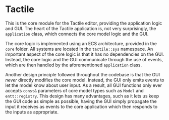 # Tactile

This is the core module for the Tactile editor, providing the application logic and GUI. The heart of the Tactile
application is, not very surprisingly, the `application` class, which connects the core model logic and the GUI.

The core logic is implemented using an ECS architecture, provided in the `core` folder. All systems are located in
the `tactile::sys` namespace. An important aspect of the core logic is that it has no dependencies on the GUI. Instead,
the core logic and the GUI communicate through the use of events, which are then handled by the
aforementioned `application` class.

Another design principle followed throughout the codebase is that the GUI _never_ directly modifies the core model.
Instead, the GUI only emits events to let the model know about user input. As a result, all GUI functions only ever
accepts `const&` parameters of core model types such as
`Model` and `entt::registry`. This design has many advantages, such as it lets us keep the GUI code as simple as
possible, having the GUI simply propagate the input it receives as events to the core application which then responds to
the inputs as appropriate.
